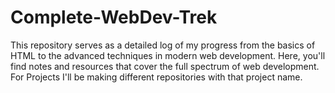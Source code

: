 # Complete-WebDev-Trek
This repository serves as a detailed log of my progress from the basics of HTML to the advanced techniques in modern web development. Here, you'll find notes and resources that cover the full spectrum of web development. For Projects I'll be making different repositories with that project name.
